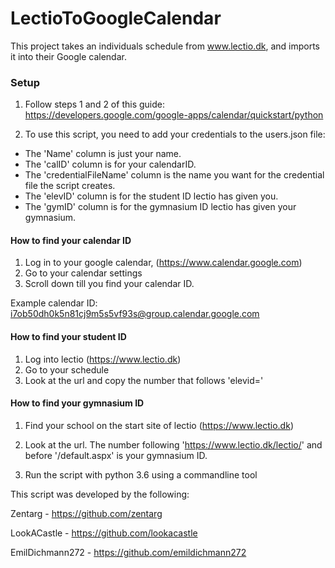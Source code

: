 # LectioToGoogleCalendar
This project takes an individuals schedule from www.lectio.dk, and imports it into their Google calendar.

### Setup
1. Follow steps 1 and 2 of this guide: https://developers.google.com/google-apps/calendar/quickstart/python 

2. To use this script, you need to add your credentials to the users.json file:

- The 'Name' column is just your name.
- The 'calID' column is for your calendarID.
- The 'credentialFileName' column is the name you want for the credential file the script creates.
- The 'elevID' column is for the student ID lectio has given you.
- The 'gymID' column is for the gymnasium ID lectio has given your gymnasium.

#### How to find your calendar ID
1. Log in to your google calendar, (https://www.calendar.google.com)
2. Go to your calendar settings
3. Scroll down till you find your calendar ID.

Example calendar ID: i7ob50dh0k5n81cj9m5s5vf93s@group.calendar.google.com

#### How to find your student ID
1. Log into lectio (https://www.lectio.dk)
2. Go to your schedule
3. Look at the url and copy the number that follows 'elevid='

#### How to find your gymnasium ID
1. Find your school on the start site of lectio (https://www.lectio.dk)
2. Look at the url. The number following 'https://www.lectio.dk/lectio/' and before '/default.aspx' is your gymnasium ID.

3. Run the script with python 3.6 using a commandline tool

This script was developed by the following:

Zentarg - https://github.com/zentarg

LookACastle - https://github.com/lookacastle

EmilDichmann272 - https://github.com/emildichmann272
